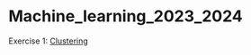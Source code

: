 # Machine_learning_2023_2024
Exercise 1: [Clustering](https://github.com/Leovambarii/Machine_learning_2023_2024/tree/main/04_Clustering)